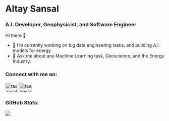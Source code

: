 # Altay Sansal
### A.I. Developer, Geophysicist, and Software Engineer

Hi there 👋
- 🔭 I’m currently working on big data engineering tasks, and building A.I. models for energy.
- 💬 Ask me about any Machine Learning task, Geoscience, and the Energy Industry.

### Connect with me on:
<p align="left">
<a href="https://linkedin.com/in/tasansal" target="blank"><img align="center" src="https://raw.githubusercontent.com/rahuldkjain/github-profile-readme-generator/master/src/images/icons/Social/linked-in-alt.svg" alt="tasansal" height="30" width="40" /></a>
<a href="https://twitter.com/tunapedia" target="blank"><img align="center" src="https://raw.githubusercontent.com/rahuldkjain/github-profile-readme-generator/master/src/images/icons/Social/twitter.svg" alt="tasansal" height="30" width="40" /></a>
</p>

### GitHub Stats:
<div align="left"> <img src="https://github-readme-streak-stats.herokuapp.com?user=tasansal&theme=neon" /> </div>
